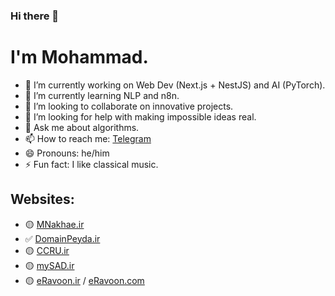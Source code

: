 ### Hi there 👋
# I'm Mohammad.

<!--
**MNakhaeiR/MNakhaeiR** is a ✨ _special_ ✨ repository because its `README.md` (this file) appears on your GitHub profile.

Here are some ideas to get you started:
-->

- 🔭 I’m currently working on Web Dev (Next.js + NestJS) and AI (PyTorch).
- 🌱 I’m currently learning NLP and n8n.
- 👯 I’m looking to collaborate on innovative projects.
- 🤔 I’m looking for help with making impossible ideas real.
- 💬 Ask me about algorithms.
- 📫 How to reach me: [Telegram](https://t.me/MNakhaeiR)
- 😄 Pronouns: he/him
- ⚡ Fun fact: I like classical music.

## Websites:
- 🟡 [MNakhae.ir](https://MNakhae.ir)
- ✅ [DomainPeyda.ir](https://DomainPeyda.ir)
- 🟡 [CCRU.ir](https://CCRU.ir)
- 🟡 [mySAD.ir](https://mySAD.ir)
- 🟡 [eRavoon.ir](https://eRavoon.ir) / [eRavoon.com](https://eRavoon.com)
